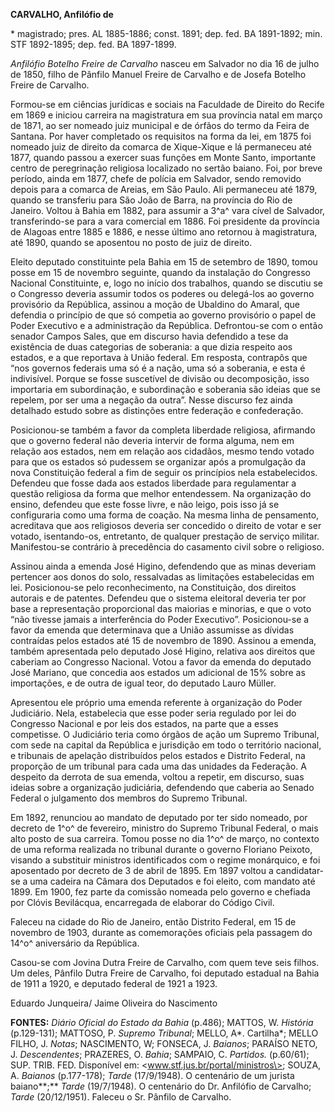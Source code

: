 **CARVALHO, Anfilófio de**

\* magistrado; pres. AL 1885-1886; const. 1891; dep. fed. BA 1891-1892;
min. STF 1892-1895; dep. fed. BA 1897-1899.

*Anfilófio Botelho Freire de Carvalho* nasceu em Salvador no dia 16 de
julho de 1850, filho de Pânfilo Manuel Freire de Carvalho e de Josefa
Botelho Freire de Carvalho.

Formou-se em ciências jurídicas e sociais na Faculdade de Direito do
Recife em 1869 e iniciou carreira na magistratura em sua província natal
em março de 1871, ao ser nomeado juiz municipal e de órfãos do termo da
Feira de Santana. Por haver completado os requisitos na forma da lei, em
1875 foi nomeado juiz de direito da comarca de Xique-Xique e lá
permaneceu até 1877, quando passou a exercer suas funções em Monte
Santo, importante centro de peregrinação religiosa localizado no sertão
baiano. Foi, por breve período, ainda em 1877, chefe de polícia em
Salvador, sendo removido depois para a comarca de Areias, em São Paulo.
Ali permaneceu até 1879, quando se transferiu para São João de Barra, na
província do Rio de Janeiro. Voltou à Bahia em 1882, para assumir a 3^a^
vara cível de Salvador, transferindo-se para a vara comercial em 1886.
Foi presidente da província de Alagoas entre 1885 e 1886, e nesse último
ano retornou à magistratura, até 1890, quando se aposentou no posto de
juiz de direito.

Eleito deputado constituinte pela Bahia em 15 de setembro de 1890, tomou
posse em 15 de novembro seguinte, quando da instalação do Congresso
Nacional Constituinte, e, logo no início dos trabalhos, quando se
discutiu se o Congresso deveria assumir todos os poderes ou delegá-los
ao governo provisório da República, assinou a moção de Ubaldino do
Amaral, que defendia o princípio de que só competia ao governo
provisório o papel de Poder Executivo e a administração da República.
Defrontou-se com o então senador Campos Sales, que em discurso havia
defendido a tese da existência de duas categorias de soberania: a que
dizia respeito aos estados, e a que reportava à União federal. Em
resposta, contrapôs que “nos governos federais uma só é a nação, uma só
a soberania, e esta é indivisível. Porque se fosse suscetível de divisão
ou decomposição, isso importaria em subordinação, e subordinação e
soberania são ideias que se repelem, por ser uma a negação da outra”.
Nesse discurso fez ainda detalhado estudo sobre as distinções entre
federação e confederação.

Posicionou-se também a favor da completa liberdade religiosa, afirmando
que o governo federal não deveria intervir de forma alguma, nem em
relação aos estados, nem em relação aos cidadãos, mesmo tendo votado
para que os estados só pudessem se organizar após a promulgação da nova
Constituição federal a fim de seguir os princípios nela estabelecidos.
Defendeu que fosse dada aos estados liberdade para regulamentar a
questão religiosa da forma que melhor entendessem. Na organização do
ensino, defendeu que este fosse livre, e não leigo, pois isso já se
configuraria como uma forma de coação. Na mesma linha de pensamento,
acreditava que aos religiosos deveria ser concedido o direito de votar e
ser votado, isentando-os, entretanto, de qualquer prestação de serviço
militar. Manifestou-se contrário à precedência do casamento civil sobre
o religioso.

Assinou ainda a emenda José Higino, defendendo que as minas deveriam
pertencer aos donos do solo, ressalvadas as limitações estabelecidas em
lei. Posicionou-se pelo reconhecimento, na Constituição, dos direitos
autorais e de patentes. Defendeu que o sistema eleitoral deveria ter por
base a representação proporcional das maiorias e minorias, e que o voto
“não tivesse jamais a interferência do Poder Executivo”. Posicionou-se a
favor da emenda que determinava que a União assumisse as dívidas
contraídas pelos estados até 15 de novembro de 1890. Assinou a emenda,
também apresentada pelo deputado José Higino, relativa aos direitos que
caberiam ao Congresso Nacional. Votou a favor da emenda do deputado José
Mariano, que concedia aos estados um adicional de 15% sobre as
importações, e de outra de igual teor, do deputado Lauro Müller.

Apresentou ele próprio uma emenda referente à organização do Poder
Judiciário. Nela, estabelecia que esse poder seria regulado por lei do
Congresso Nacional e por leis dos estados, na parte que a esses
competisse. O Judiciário teria como órgãos de ação um Supremo Tribunal,
com sede na capital da República e jurisdição em todo o território
nacional, e tribunais de apelação distribuídos pelos estados e Distrito
Federal, na proporção de um tribunal para cada uma das unidades da
Federação. A despeito da derrota de sua emenda, voltou a repetir, em
discurso, suas ideias sobre a organização judiciária, defendendo que
caberia ao Senado Federal o julgamento dos membros do Supremo Tribunal.

Em 1892, renunciou ao mandato de deputado por ter sido nomeado, por
decreto de 1^o^ de fevereiro, ministro do Supremo Tribunal Federal, o
mais alto posto de sua carreira. Tomou posse no dia 1^o^ de março, no
contexto de uma reforma realizada no tribunal durante o governo Floriano
Peixoto, visando a substituir ministros identificados com o regime
monárquico, e foi aposentado por decreto de 3 de abril de 1895. Em 1897
voltou a candidatar-se a uma cadeira na Câmara dos Deputados e foi
eleito, com mandato até 1899. Em 1900, fez parte da comissão nomeada
pelo governo e chefiada por Clóvis Bevilácqua, encarregada de elaborar
do Código Civil.

Faleceu na cidade do Rio de Janeiro, então Distrito Federal, em 15 de
novembro de 1903, durante as comemorações oficiais pela passagem do
14^o^ aniversário da República.

Casou-se com Jovina Dutra Freire de Carvalho, com quem teve seis filhos.
Um deles, Pânfilo Dutra Freire de Carvalho, foi deputado estadual na
Bahia de 1911 a 1920, e deputado federal de 1921 a 1923.

Eduardo Junqueira/ Jaime Oliveira do Nascimento

**FONTES:** *Diário Oficial do Estado da Bahia* (p.486); MATTOS, W.
*História* (p.129-131); MATTOSO, P. *Supremo Tribunal*; MELLO, A*.
Cartilha*; MELLO FILHO, J. *Notas*; NASCIMENTO, W; FONSECA, J.
*Baianos*; PARAÍSO NETO, J. *Descendentes*; PRAZERES, O. *Bahia*;
SAMPAIO, C. *Partidos.* (p.60/61); SUP. TRIB. FED. Disponível em:
\<www.stf.jus.br/portal/ministros\>; SOUZA, A. *Baianos* (p.177-178);
*Tarde* (17/9/1948). O centenário de um jurista baiano**;** *Tarde*
(19/7/1948). O centenário do Dr. Anfilófio de Carvalho; *Tarde*
(20/12/1951). Faleceu o Sr. Pânfilo de Carvalho.
